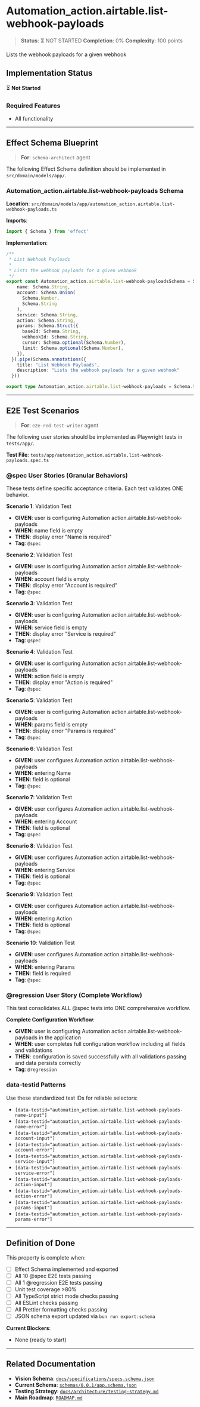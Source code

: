 # Automation_action.airtable.list-webhook-payloads

> **Status**: ⏳ NOT STARTED
> **Completion**: 0%
> **Complexity**: 100 points

Lists the webhook payloads for a given webhook

## Implementation Status

⏳ **Not Started**

### Required Features

- All functionality

---

## Effect Schema Blueprint

> **For**: `schema-architect` agent

The following Effect Schema definition should be implemented in `src/domain/models/app/`.

### Automation_action.airtable.list-webhook-payloads Schema

**Location**: `src/domain/models/app/automation_action.airtable.list-webhook-payloads.ts`

**Imports**:

```typescript
import { Schema } from 'effect'
```

**Implementation**:

```typescript
/**
 * List Webhook Payloads
 *
 * Lists the webhook payloads for a given webhook
 */
export const Automation_action.airtable.list-webhook-payloadsSchema = Schema.Struct({
    name: Schema.String,
    account: Schema.Union(
      Schema.Number,
      Schema.String
    ),
    service: Schema.String,
    action: Schema.String,
    params: Schema.Struct({
      baseId: Schema.String,
      webhookId: Schema.String,
      cursor: Schema.optional(Schema.Number),
      limit: Schema.optional(Schema.Number),
    }),
  }).pipe(Schema.annotations({
    title: "List Webhook Payloads",
    description: "Lists the webhook payloads for a given webhook"
  }))

export type Automation_action.airtable.list-webhook-payloads = Schema.Schema.Type<typeof Automation_action.airtable.list-webhook-payloadsSchema>
```

---

## E2E Test Scenarios

> **For**: `e2e-red-test-writer` agent

The following user stories should be implemented as Playwright tests in `tests/app/`.

**Test File**: `tests/app/automation_action.airtable.list-webhook-payloads.spec.ts`

### @spec User Stories (Granular Behaviors)

These tests define specific acceptance criteria. Each test validates ONE behavior.

**Scenario 1**: Validation Test

- **GIVEN**: user is configuring Automation action.airtable.list-webhook-payloads
- **WHEN**: name field is empty
- **THEN**: display error "Name is required"
- **Tag**: `@spec`

**Scenario 2**: Validation Test

- **GIVEN**: user is configuring Automation action.airtable.list-webhook-payloads
- **WHEN**: account field is empty
- **THEN**: display error "Account is required"
- **Tag**: `@spec`

**Scenario 3**: Validation Test

- **GIVEN**: user is configuring Automation action.airtable.list-webhook-payloads
- **WHEN**: service field is empty
- **THEN**: display error "Service is required"
- **Tag**: `@spec`

**Scenario 4**: Validation Test

- **GIVEN**: user is configuring Automation action.airtable.list-webhook-payloads
- **WHEN**: action field is empty
- **THEN**: display error "Action is required"
- **Tag**: `@spec`

**Scenario 5**: Validation Test

- **GIVEN**: user is configuring Automation action.airtable.list-webhook-payloads
- **WHEN**: params field is empty
- **THEN**: display error "Params is required"
- **Tag**: `@spec`

**Scenario 6**: Validation Test

- **GIVEN**: user configures Automation action.airtable.list-webhook-payloads
- **WHEN**: entering Name
- **THEN**: field is optional
- **Tag**: `@spec`

**Scenario 7**: Validation Test

- **GIVEN**: user configures Automation action.airtable.list-webhook-payloads
- **WHEN**: entering Account
- **THEN**: field is optional
- **Tag**: `@spec`

**Scenario 8**: Validation Test

- **GIVEN**: user configures Automation action.airtable.list-webhook-payloads
- **WHEN**: entering Service
- **THEN**: field is optional
- **Tag**: `@spec`

**Scenario 9**: Validation Test

- **GIVEN**: user configures Automation action.airtable.list-webhook-payloads
- **WHEN**: entering Action
- **THEN**: field is optional
- **Tag**: `@spec`

**Scenario 10**: Validation Test

- **GIVEN**: user configures Automation action.airtable.list-webhook-payloads
- **WHEN**: entering Params
- **THEN**: field is required
- **Tag**: `@spec`

### @regression User Story (Complete Workflow)

This test consolidates ALL @spec tests into ONE comprehensive workflow.

**Complete Configuration Workflow**:

- **GIVEN**: user is configuring Automation action.airtable.list-webhook-payloads in the application
- **WHEN**: user completes full configuration workflow including all fields and validations
- **THEN**: configuration is saved successfully with all validations passing and data persists correctly
- **Tag**: `@regression`

### data-testid Patterns

Use these standardized test IDs for reliable selectors:

- `[data-testid="automation_action.airtable.list-webhook-payloads-name-input"]`
- `[data-testid="automation_action.airtable.list-webhook-payloads-name-error"]`
- `[data-testid="automation_action.airtable.list-webhook-payloads-account-input"]`
- `[data-testid="automation_action.airtable.list-webhook-payloads-account-error"]`
- `[data-testid="automation_action.airtable.list-webhook-payloads-service-input"]`
- `[data-testid="automation_action.airtable.list-webhook-payloads-service-error"]`
- `[data-testid="automation_action.airtable.list-webhook-payloads-action-input"]`
- `[data-testid="automation_action.airtable.list-webhook-payloads-action-error"]`
- `[data-testid="automation_action.airtable.list-webhook-payloads-params-input"]`
- `[data-testid="automation_action.airtable.list-webhook-payloads-params-error"]`

---

## Definition of Done

This property is complete when:

- [ ] Effect Schema implemented and exported
- [ ] All 10 @spec E2E tests passing
- [ ] All 1 @regression E2E tests passing
- [ ] Unit test coverage >80%
- [ ] All TypeScript strict mode checks passing
- [ ] All ESLint checks passing
- [ ] All Prettier formatting checks passing
- [ ] JSON schema export updated via `bun run export:schema`

**Current Blockers**:

- None (ready to start)

---

## Related Documentation

- **Vision Schema**: [`docs/specifications/specs.schema.json`](../specs.schema.json)
- **Current Schema**: [`schemas/0.0.1/app.schema.json`](../../schemas/0.0.1/app.schema.json)
- **Testing Strategy**: [`docs/architecture/testing-strategy.md`](../../architecture/testing-strategy.md)
- **Main Roadmap**: [`ROADMAP.md`](../../../ROADMAP.md)
